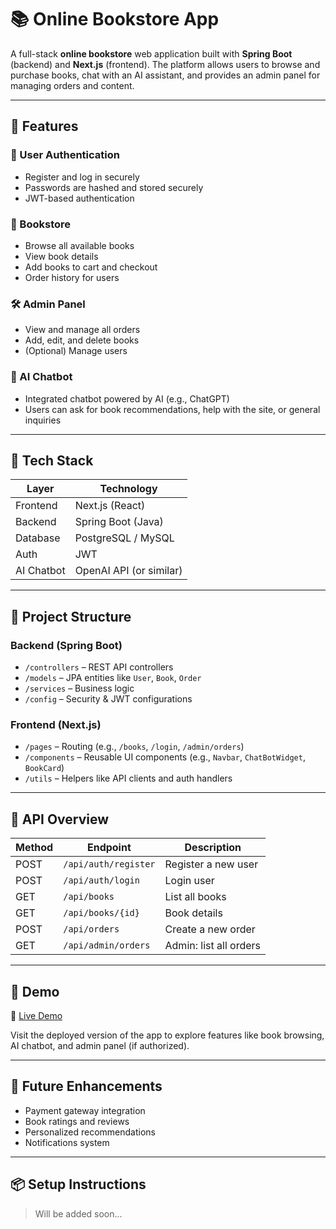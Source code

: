# 📚 Online Bookstore App

A full-stack **online bookstore** web application built with **Spring Boot** (backend) and **Next.js** (frontend). The platform allows users to browse and purchase books, chat with an AI assistant, and provides an admin panel for managing orders and content.

---

## 🚀 Features

### 👥 User Authentication
- Register and log in securely
- Passwords are hashed and stored securely
- JWT-based authentication

### 📖 Bookstore
- Browse all available books
- View book details
- Add books to cart and checkout
- Order history for users

### 🛠️ Admin Panel
- View and manage all orders
- Add, edit, and delete books
- (Optional) Manage users

### 🤖 AI Chatbot
- Integrated chatbot powered by AI (e.g., ChatGPT)
- Users can ask for book recommendations, help with the site, or general inquiries

---

## 🧱 Tech Stack

| Layer     | Technology         |
|-----------|--------------------|
| Frontend  | Next.js (React)    |
| Backend   | Spring Boot (Java) |
| Database  | PostgreSQL / MySQL |
| Auth      | JWT                |
| AI Chatbot| OpenAI API (or similar) |

---

## 📁 Project Structure

### Backend (Spring Boot)
- `/controllers` – REST API controllers
- `/models` – JPA entities like `User`, `Book`, `Order`
- `/services` – Business logic
- `/config` – Security & JWT configurations

### Frontend (Next.js)
- `/pages` – Routing (e.g., `/books`, `/login`, `/admin/orders`)
- `/components` – Reusable UI components (e.g., `Navbar`, `ChatBotWidget`, `BookCard`)
- `/utils` – Helpers like API clients and auth handlers

---

## 🔌 API Overview

| Method | Endpoint             | Description             |
|--------|----------------------|-------------------------|
| POST   | `/api/auth/register` | Register a new user     |
| POST   | `/api/auth/login`    | Login user              |
| GET    | `/api/books`         | List all books          |
| GET    | `/api/books/{id}`    | Book details            |
| POST   | `/api/orders`        | Create a new order      |
| GET    | `/api/admin/orders`  | Admin: list all orders  |

---

## 📸 Demo

🔗 [Live Demo](https://ai-book-store-jyd2.vercel.app/)

Visit the deployed version of the app to explore features like book browsing, AI chatbot, and admin panel (if authorized).

---

## 🧠 Future Enhancements
- Payment gateway integration
- Book ratings and reviews
- Personalized recommendations
- Notifications system

---

## 📦 Setup Instructions

> Will be added soon...
